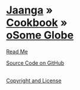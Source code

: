 [Jaanga](../../index.html ) &raquo;<br>[Cookbook]( ../index.html ) &raquo;<br>[oSome Globe]( ./index.html )
===

<p id=rm >
	<a href=JavaScript:displayPage("#readme.md#rm"); >Read Me</a>
</p>

<!--
<i class="fa fa-external-link"></i> [Live Demo (latest)]( https://github.com/jaanga/libs/tree/gh-pages/db ) 
-->

<i class="fa fa-github"></i> [Source Code on GitHub]( https://github.com/jaanga/ ) 
<br>
<br>
 
<i class="fa fa-copy"></i> [Copyright and License]( https://github.com/jaanga/jaanga.github.io/blob/master/jaanga-copyright-and-mit-license.md )